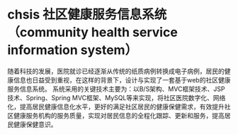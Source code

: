 # chsis 社区健康服务信息系统（community health service information system）
随着科技的发展，医院就诊已经逐渐从传统的纸质病例转换成电子病例，居民的健康信息也日益受到重视，在这样的背景下，设计与实现了一套基于web的社区健康服务信息系统。
系统采用的关键技术主要为：以B/S架构、MVC框架技术、JSP技术、Spring、Spring MVC框架、MySQL等来实现，将社区医院数字化、网络化，提高居民健康信息化水平，更好的满足社区居民的健康保健需求，有效提升社区健康服务机构的服务质量，实现对居民信息的全程化跟踪、更新和服务，提高居民健康保健意识。
